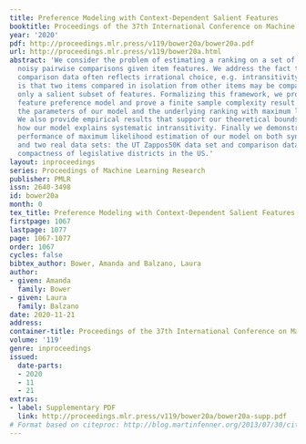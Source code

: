 ```yaml
---
title: Preference Modeling with Context-Dependent Salient Features
booktitle: Proceedings of the 37th International Conference on Machine Learning
year: '2020'
pdf: http://proceedings.mlr.press/v119/bower20a/bower20a.pdf
url: http://proceedings.mlr.press/v119/bower20a.html
abstract: 'We consider the problem of estimating a ranking on a set of items from
  noisy pairwise comparisons given item features. We address the fact that pairwise
  comparison data often reflects irrational choice, e.g. intransitivity. Our key observation
  is that two items compared in isolation from other items may be compared based on
  only a salient subset of features. Formalizing this framework, we propose the salient
  feature preference model and prove a finite sample complexity result for learning
  the parameters of our model and the underlying ranking with maximum likelihood estimation.
  We also provide empirical results that support our theoretical bounds and illustrate
  how our model explains systematic intransitivity. Finally we demonstrate strong
  performance of maximum likelihood estimation of our model on both synthetic data
  and two real data sets: the UT Zappos50K data set and comparison data about the
  compactness of legislative districts in the US.'
layout: inproceedings
series: Proceedings of Machine Learning Research
publisher: PMLR
issn: 2640-3498
id: bower20a
month: 0
tex_title: Preference Modeling with Context-Dependent Salient Features
firstpage: 1067
lastpage: 1077
page: 1067-1077
order: 1067
cycles: false
bibtex_author: Bower, Amanda and Balzano, Laura
author:
- given: Amanda
  family: Bower
- given: Laura
  family: Balzano
date: 2020-11-21
address: 
container-title: Proceedings of the 37th International Conference on Machine Learning
volume: '119'
genre: inproceedings
issued:
  date-parts:
  - 2020
  - 11
  - 21
extras:
- label: Supplementary PDF
  link: http://proceedings.mlr.press/v119/bower20a/bower20a-supp.pdf
# Format based on citeproc: http://blog.martinfenner.org/2013/07/30/citeproc-yaml-for-bibliographies/
---
```

